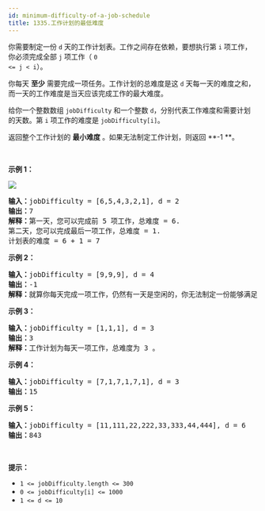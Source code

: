 ```yaml
---
id: minimum-difficulty-of-a-job-schedule
title: 1335.工作计划的最低难度
---
```

你需要制定一份 <code>d</code> 天的工作计划表。工作之间存在依赖，要想执行第 <code>i</code> 项工作，你必须完成全部 <code>j</code> 项工作（ <code>0 &lt;= j &lt; i</code>）。

你每天 **至少** 需要完成一项任务。工作计划的总难度是这 <code>d</code> 天每一天的难度之和，而一天的工作难度是当天应该完成工作的最大难度。

给你一个整数数组 <code>jobDifficulty</code> 和一个整数 <code>d</code>，分别代表工作难度和需要计划的天数。第 <code>i</code> 项工作的难度是 <code>jobDifficulty[i]</code>。

返回整个工作计划的 **最小难度** 。如果无法制定工作计划，则返回 **-1 **。

 

**示例 1：**

![](https://assets.leetcode-cn.com/aliyun-lc-upload/uploads/2020/01/26/untitled.png)


<pre><strong>输入：</strong>jobDifficulty = [6,5,4,3,2,1], d = 2<br/><strong>输出：</strong>7<br/><strong>解释：</strong>第一天，您可以完成前 5 项工作，总难度 = 6.<br/>第二天，您可以完成最后一项工作，总难度 = 1.<br/>计划表的难度 = 6 + 1 = 7 <br/></pre>

**示例 2：**


<pre><strong>输入：</strong>jobDifficulty = [9,9,9], d = 4<br/><strong>输出：</strong>-1<br/><strong>解释：</strong>就算你每天完成一项工作，仍然有一天是空闲的，你无法制定一份能够满足既定工作时间的计划表。<br/></pre>

**示例 3：**


<pre><strong>输入：</strong>jobDifficulty = [1,1,1], d = 3<br/><strong>输出：</strong>3<br/><strong>解释：</strong>工作计划为每天一项工作，总难度为 3 。<br/></pre>

**示例 4：**


<pre><strong>输入：</strong>jobDifficulty = [7,1,7,1,7,1], d = 3<br/><strong>输出：</strong>15<br/></pre>

**示例 5：**


<pre><strong>输入：</strong>jobDifficulty = [11,111,22,222,33,333,44,444], d = 6<br/><strong>输出：</strong>843<br/></pre>

 

**提示：**


- <code>1 &lt;= jobDifficulty.length &lt;= 300</code>
- <code>0 &lt;= jobDifficulty[i] &lt;= 1000</code>
- <code>1 &lt;= d &lt;= 10</code>
